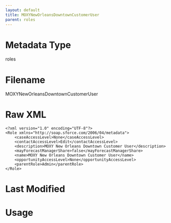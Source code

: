 ```yaml
---
layout: default
title: MOXYNewOrleansDowntownCustomerUser
parent: roles
---
```

# Metadata Type
roles


# Filename 
MOXYNewOrleansDowntownCustomerUser


# Raw XML
```
<?xml version="1.0" encoding="UTF-8"?>
<Role xmlns="http://soap.sforce.com/2006/04/metadata">
    <caseAccessLevel>None</caseAccessLevel>
    <contactAccessLevel>Edit</contactAccessLevel>
    <description>MOXY New Orleans Downtown Customer User</description>
    <mayForecastManagerShare>false</mayForecastManagerShare>
    <name>MOXY New Orleans Downtown Customer User</name>
    <opportunityAccessLevel>None</opportunityAccessLevel>
    <parentRole>Admin</parentRole>
</Role>
```


# Last Modified


# Usage
